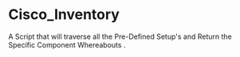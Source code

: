 # Cisco_Inventory
A Script that will traverse all the Pre-Defined Setup's and Return the Specific Component Whereabouts .
